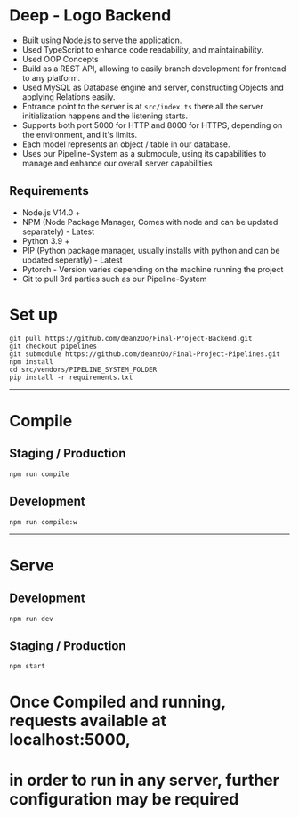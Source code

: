 # Deep - Logo Backend
- Built using Node.js to serve the application.
- Used TypeScript to enhance code readability, and maintainability.
- Used OOP Concepts
- Build as a REST API, allowing to easily branch development for frontend to any platform.
- Used MySQL as Database engine and server, constructing Objects and applying Relations easily. 
- Entrance point to the server is at ```src/index.ts``` there all the server initialization happens and the listening starts.
- Supports both port 5000 for HTTP and 8000 for HTTPS, depending on the environment, and it's limits.
- Each model represents an object / table in our database.
- Uses our Pipeline-System as a submodule, using its capabilities to manage and enhance our overall server capabilities

## Requirements
- Node.js V14.0 +
- NPM (Node Package Manager, Comes with node and can be updated separately) - Latest
- Python 3.9 +
- PIP (Python package manager, usually installs with python and can be updated seperatly) - Latest
- Pytorch - Version varies depending on the machine running the project
- Git to pull 3rd parties such as our Pipeline-System

# Set up
```
git pull https://github.com/deanzOo/Final-Project-Backend.git
git checkout pipelines
git submodule https://github.com/deanzOo/Final-Project-Pipelines.git
npm install
cd src/vendors/PIPELINE_SYSTEM_FOLDER
pip install -r requirements.txt
```
--------------
# Compile
## Staging / Production
```
npm run compile
```
## Development
```
npm run compile:w
```
----------
# Serve
## Development
```
npm run dev
```
## Staging / Production
```
npm start
```

# Once Compiled and running, requests available at localhost:5000, 
# in order to run in any server, further configuration may be required